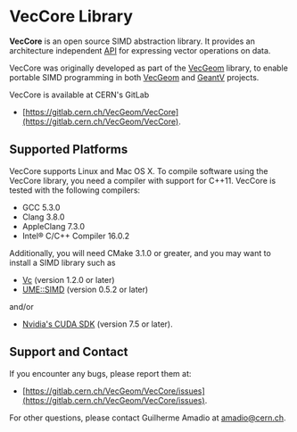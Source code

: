 # VecCore Library

**VecCore** is an open source SIMD abstraction library. It provides an
architecture independent [API](doc/API.md) for expressing vector operations on
data.

VecCore was originally developed as part of the
[VecGeom](https://gitlab.cern.ch/VecGeom/VecGeom) library, to enable portable
SIMD programming in both [VecGeom](https://gitlab.cern.ch/VecGeom/VecGeom) and
[GeantV](https://geant.cern.ch) projects.

VecCore is available at CERN's GitLab
 - [https://gitlab.cern.ch/VecGeom/VecCore](https://gitlab.cern.ch/VecGeom/VecCore).

## Supported Platforms

VecCore supports Linux and Mac OS X. To compile software using the VecCore
library, you need a compiler with support for C++11. VecCore is tested with the
following compilers:

 - GCC 5.3.0
 - Clang 3.8.0
 - AppleClang 7.3.0
 - Intel® C/C++ Compiler 16.0.2

Additionally, you will need CMake 3.1.0 or greater, and you may want to install
a SIMD library such as

 - [Vc](https://github.com/VcDevel/Vc) (version 1.2.0 or later)
 - [UME::SIMD](https://github.com/edanor/umesimd) (version 0.5.2 or later)

and/or

 - [Nvidia's CUDA SDK](http://developer.nvidia.com/cuda) (version 7.5 or later).

## Support and Contact

If you encounter any bugs, please report them at:
 - [https://gitlab.cern.ch/VecGeom/VecCore/issues](https://gitlab.cern.ch/VecGeom/VecCore/issues).

For other questions, please contact Guilherme Amadio at <amadio@cern.ch>.

